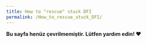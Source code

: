 ```yaml
---
title: How to "rescue" stuck DFI
permalink: /How_to_rescue_stuck_DFI/
---
```


**Bu sayfa henüz çevrilmemiştir. Lütfen yardım edin! ❤**
